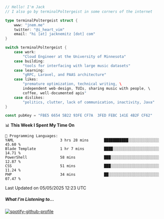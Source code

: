 ```go
// Hello! I'm Jack
// I also go by terminalPoltergeist in some corners of the internet

type terminalPoltergeist struct {
    www: "jnem.me"
    twitter: "@i_heart_vim"
    email: "hi [at] jacknemitz [dot] com"
}

switch terminalPoltergeist {
    case work:
        "Cloud Engineer at the University of Minnesota"
    case building:
        "tools for interfacing with large music datasets"
    case learning:
        "gRPC, Laravel, and PAAS architecture"
    case likes:
        "premature optimization, technical writing, \
        independent web-design, TUIs, sharing music with people, \
        coffee, well-documented apis"
    case dislikes:
        "politics, clutter, lack of communication, inactivity, Java"
}

const pubKey = "FBE5 6654 5B22 93FE CF7A  3FED FEBC 141E 4B2F CF62"
```

<!--START_SECTION:waka-->
📊 **This Week I Spent My Time On** 

```text
💬 Programming Languages: 
YAML                     3 hrs 28 mins       ███████████░░░░░░░░░░░░░░   45.60 % 
Blade Template           1 hr 7 mins         ████░░░░░░░░░░░░░░░░░░░░░   14.71 % 
PowerShell               58 mins             ███░░░░░░░░░░░░░░░░░░░░░░   12.87 % 
CSS                      51 mins             ███░░░░░░░░░░░░░░░░░░░░░░   11.24 % 
PHP                      34 mins             ██░░░░░░░░░░░░░░░░░░░░░░░   07.47 % 
```


 Last Updated on 05/05/2025 12:23 UTC
<!--END_SECTION:waka-->

##### What I'm Listening to...

[![spotify-github-profile](https://jnem.me/listening-item?maxAge=2592000)](https://jnem.me/listening)
